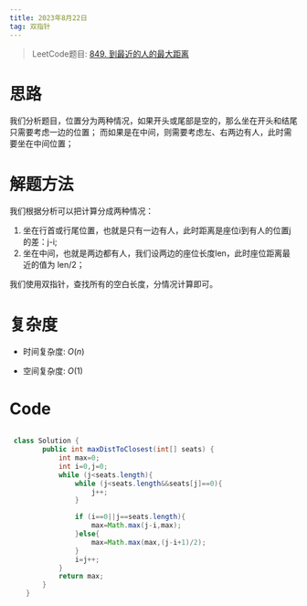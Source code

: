```yaml
---
title: 2023年8月22日
tag: 双指针
---
```


> LeetCode题目: [849. 到最近的人的最大距离](https://leetcode.cn/problems/maximize-distance-to-closest-person/description/)


# 思路
我们分析题目，位置分为两种情况，如果开头或尾部是空的，那么坐在开头和结尾只需要考虑一边的位置；
而如果是在中间，则需要考虑左、右两边有人，此时需要坐在中间位置；


# 解题方法
我们根据分析可以把计算分成两种情况：
1. 坐在行首或行尾位置，也就是只有一边有人，此时距离是座位i到有人的位置j的差：j-i;
2. 坐在中间，也就是两边都有人，我们设两边的座位长度len，此时座位距离最近的值为 len/2；
   
我们使用双指针，查找所有的空白长度，分情况计算即可。

# 复杂度
- 时间复杂度:  $O(n)$

- 空间复杂度:  $O(1)$

# Code
```Java []

 class Solution {
        public int maxDistToClosest(int[] seats) {
            int max=0;
            int i=0,j=0;
            while (j<seats.length){
                while (j<seats.length&&seats[j]==0){
                    j++;
                }

                if (i==0||j==seats.length){
                    max=Math.max(j-i,max);
                }else{
                    max=Math.max(max,(j-i+1)/2);
                }
                i=j++;
            }
            return max;
        }
    }
```
